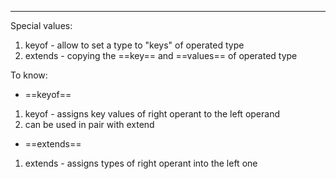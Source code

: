 ***
Special values:
1. keyof - allow to set a type to "keys" of operated type
2. extends - copying the ==key== and ==values== of operated type

To know:
- ==keyof==
1. keyof - assigns key values of right operant to the left operand 
2. can be used in pair with extend

- ==extends==
1. extends - assigns types of right operant into the left one  